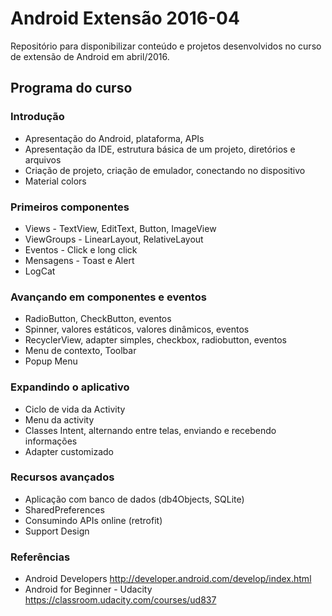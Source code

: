 # Android Extensão 2016-04
Repositório para disponibilizar conteúdo e projetos desenvolvidos no curso de extensão de Android em abril/2016.

## Programa do curso
### Introdução
- Apresentação do Android, plataforma, APIs
- Apresentação da IDE, estrutura básica de um projeto, diretórios e arquivos
- Criação de projeto, criação de emulador, conectando no dispositivo
- Material colors

### Primeiros componentes
- Views - TextView, EditText, Button, ImageView
- ViewGroups - LinearLayout, RelativeLayout
- Eventos - Click e long click
- Mensagens - Toast e Alert
- LogCat

### Avançando em componentes e eventos
- RadioButton, CheckButton, eventos
- Spinner, valores estáticos, valores dinâmicos, eventos
- RecyclerView, adapter simples, checkbox, radiobutton, eventos
- Menu de contexto, Toolbar
- Popup Menu

### Expandindo o aplicativo
- Ciclo de vida da Activity
- Menu da activity
- Classes Intent, alternando entre telas, enviando e recebendo informações
- Adapter customizado

### Recursos avançados
- Aplicação com banco de dados (db4Objects, SQLite)
- SharedPreferences
- Consumindo APIs online (retrofit)
- Support Design

### Referências
- Android Developers http://developer.android.com/develop/index.html
- Android for Beginner - Udacity https://classroom.udacity.com/courses/ud837